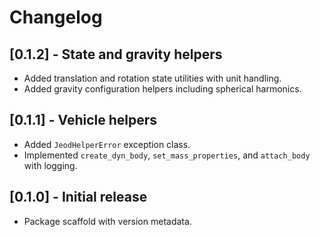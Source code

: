 # Changelog

## [0.1.2] - State and gravity helpers
- Added translation and rotation state utilities with unit handling.
- Added gravity configuration helpers including spherical harmonics.

## [0.1.1] - Vehicle helpers
- Added `JeodHelperError` exception class.
- Implemented `create_dyn_body`, `set_mass_properties`, and `attach_body` with logging.

## [0.1.0] - Initial release
- Package scaffold with version metadata.
